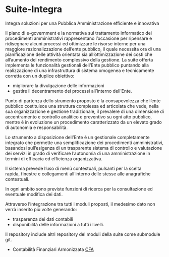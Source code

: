 # Suite-Integra

Integra soluzioni per una Pubblica Amministrazione efficiente e innovativa

Il piano di e-government e la normativa sul trattamento informatico dei  
procedimenti amministrativi rappresentano l’occasione per ripensare e 
ridisegnare alcuni processi ed ottimizzare le risorse interne per una  
maggiore razionalizzazione dell’ente pubblico, il quale necessita ora di
una pianificazione delle attività orientata sia all’ottimizzazione dei
costi che all’aumento del rendimento complessivo della gestione.
La suite offerta implementa le funzionalità gestionali dell’Ente
pubblico   puntando alla realizzazione di una infrastruttura di sistema
omogenea e   tecnicamente corretta con un duplice obiettivo:
* migliorare la divulgazione delle informazioni
* gestire il decentramento dei processi all’interno dell’Ente.

Punto di partenza dello strumento proposto è la consapevolezza che
l’ente pubblico costituisce una struttura complessa ed articolata che
vede, nella sua organizzazione e gestione tradizionale, il prevalere di
una dimensione di accentramento e controllo analitico e preventivo su
ogni atto pubblico, mentre è in evoluzione un procedimento
caratterizzato da un elevato grado di autonomia e responsabilità.



Lo strumento a disposizione dell’Ente è un gestionale completamente
integrato che permette una semplificazione dei procedimenti
amministrativi, basandosi sull’esigenza di un trasparente sistema di
controllo e valutazione dei servizi in grado di verificare l’autonomia
di una amministrazione in termini di efficacia ed efficienza
organizzativa.

Il sistema prevede l’uso di menù contestuali, pulsanti per la scelta  
rapida, finestre e collegamenti all’interno delle stesse alle
anagrafiche contestuali.


In ogni ambito sono previste funzioni di ricerca per la consultazione ed  
eventuale modifica dei dati. 

Attraverso l’integrazione tra tutti i moduli proposti, il medesimo dato
non verrà inserito più volte generando:
* trasparenza dei dati contabili
* disponibilità delle informazioni a tutti i livelli.

Il repository include altri repository del moduli della suite come submodule git.
* Contabilità Finanziari Armonizzata [CFA](Contabilita)

